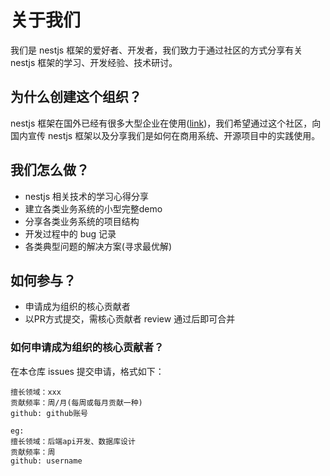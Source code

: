 # 关于我们
我们是 nestjs 框架的爱好者、开发者，我们致力于通过社区的方式分享有关 nestjs 框架的学习、开发经验、技术研讨。

## 为什么创建这个组织？
nestjs 框架在国外已经有很多大型企业在使用([link](https://docs.nestjs.com/discover/companies))，我们希望通过这个社区，向国内宣传 nestjs 框架以及分享我们是如何在商用系统、开源项目中的实践使用。

## 我们怎么做？
- nestjs 相关技术的学习心得分享
- 建立各类业务系统的小型完整demo
- 分享各类业务系统的项目结构
- 开发过程中的 bug 记录
- 各类典型问题的解决方案(寻求最优解)

## 如何参与？
- 申请成为组织的核心贡献者
- 以PR方式提交，需核心贡献者 review 通过后即可合并

### 如何申请成为组织的核心贡献者？
在本仓库 issues 提交申请，格式如下：

```
擅长领域：xxx
贡献频率：周/月(每周或每月贡献一种)
github: github账号

eg:
擅长领域：后端api开发、数据库设计
贡献频率：周
github: username
```
